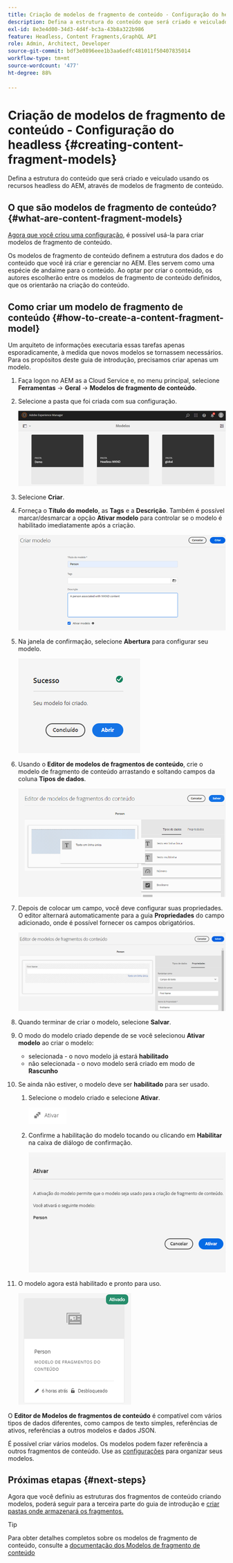```yaml
---
title: Criação de modelos de fragmento de conteúdo - Configuração do headless
description: Defina a estrutura do conteúdo que será criado e veiculado usando os recursos headless do AEM, através de modelos de fragmento de conteúdo.
exl-id: 8e3e4d00-34d3-4d4f-bc3a-43b8a322b986
feature: Headless, Content Fragments,GraphQL API
role: Admin, Architect, Developer
source-git-commit: bdf3e0896eee1b3aa6edfc481011f50407835014
workflow-type: tm+mt
source-wordcount: '477'
ht-degree: 88%

---
```


# Criação de modelos de fragmento de conteúdo - Configuração do headless {#creating-content-fragment-models}

Defina a estrutura do conteúdo que será criado e veiculado usando os recursos headless do AEM, através de modelos de fragmento de conteúdo.

## O que são modelos de fragmento de conteúdo? {#what-are-content-fragment-models}

[Agora que você criou uma configuração,](create-configuration.md) é possível usá-la para criar modelos de fragmento de conteúdo.

Os modelos de fragmento de conteúdo definem a estrutura dos dados e do conteúdo que você irá criar e gerenciar no AEM. Eles servem como uma espécie de andaime para o conteúdo. Ao optar por criar o conteúdo, os autores escolherão entre os modelos de fragmento de conteúdo definidos, que os orientarão na criação do conteúdo.

## Como criar um modelo de fragmento de conteúdo {#how-to-create-a-content-fragment-model}

Um arquiteto de informações executaria essas tarefas apenas esporadicamente, à medida que novos modelos se tornassem necessários. Para os propósitos deste guia de introdução, precisamos criar apenas um modelo.

1. Faça logon no AEM as a Cloud Service e, no menu principal, selecione **Ferramentas** -> **Geral** -> **Modelos de fragmento de conteúdo**.
1. Selecione a pasta que foi criada com sua configuração.

   ![A pasta de modelos](../assets/models-folder.png)
1. Selecione **Criar**.
1. Forneça o **Título do modelo**, as **Tags** e a **Descrição**. Também é possível marcar/desmarcar a opção **Ativar modelo** para controlar se o modelo é habilitado imediatamente após a criação.

   ![Criar um modelo](../assets/models-create.png)
1. Na janela de confirmação, selecione **Abertura** para configurar seu modelo.

   ![Janela de confirmação](../assets/models-confirmation.png)
1. Usando o **Editor de modelos de fragmentos de conteúdo**, crie o modelo de fragmento de conteúdo arrastando e soltando campos da coluna **Tipos de dados**.

   ![Arrastar e soltar campos](../assets/models-drag-and-drop.png)

1. Depois de colocar um campo, você deve configurar suas propriedades. O editor alternará automaticamente para a guia **Propriedades** do campo adicionado, onde é possível fornecer os campos obrigatórios.

   ![Configurar propriedades](../assets/models-configure-properties.png)

1. Quando terminar de criar o modelo, selecione **Salvar**.

1. O modo do modelo criado depende de se você selecionou **Ativar modelo** ao criar o modelo:
   * selecionada - o novo modelo já estará **habilitado**
   * não selecionada - o novo modelo será criado em modo de **Rascunho**

1. Se ainda não estiver, o modelo deve ser **habilitado** para ser usado.
   1. Selecione o modelo criado e selecione **Ativar**.

      ![Habilitação do modelo](../assets/models-enable.png)
   1. Confirme a habilitação do modelo tocando ou clicando em **Habilitar** na caixa de diálogo de confirmação.

      ![Caixa de diálogo de confirmação de habilitação](../assets/models-enabling.png)
1. O modelo agora está habilitado e pronto para uso.

   ![Modelo habilitado](../assets/models-enabled.png)

O **Editor de Modelos de fragmentos de conteúdo** é compatível com vários tipos de dados diferentes, como campos de texto simples, referências de ativos, referências a outros modelos e dados JSON.

É possível criar vários modelos. Os modelos podem fazer referência a outros fragmentos de conteúdo. Use as [configurações](create-configuration.md) para organizar seus modelos.

## Próximas etapas {#next-steps}

Agora que você definiu as estruturas dos fragmentos de conteúdo criando modelos, poderá seguir para a terceira parte do guia de introdução e [criar pastas onde armazenará os fragmentos.](create-assets-folder.md)

>[!TIP]
>
>Para obter detalhes completos sobre os modelos de fragmento de conteúdo, consulte a [documentação dos Modelos de fragmento de conteúdo](/help/sites-cloud/administering/content-fragments/content-fragment-models.md)

